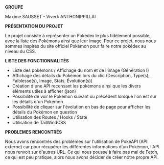 **GROUPE**

Maxime SAUSSET - Viverk ANTHONIPPILLAI

**PRÉSENTATION DU PROJET**

Le projet consiste à représenter un Pokédex le plus fidèlement possible, avec la liste des Pokémons ainsi que leur image. Pour ce projet, nous nous sommes inspirés du site officiel Pokémon pour faire notre pokédex au niveau du CSS.

**LISTE DES FONCTIONNALITÉS**

- Liste des pokémons / Affichage du nom et de l'image (Génération I)
- Affichage des détails du Pokémon lors du clic (Description, Type(s), Faiblesse(s), Image, Stats, Évolution(s))
- Création d'une API recensant les pokémons ainsi que les divers éléments utiles à afficher (json)
- Possibilité de voir le Pokémon suivant ou précédent lorsque l'on est sur les détails d'un Pokémon
- Possibilité de cliquer sur l'évolution en bas de page pour afficher les détails du Pokémon en question
- Utilisation des Routes / Hooks / State
- Utilisation de TailWindCSS

**PROBLEMES RENCONTRÉS**

Nous avons rencontrés des problèmes sur l'utilisation de PokéAPI (API externe) car pour récupérer les différentes informations d'un Pokémon, l'API nous renvoit sur d'autres URL. Ce qui nous pousse à faire pas mal de Fetch, ce qui est peu pratique, alors nous avons décider de créer notre propre API.
